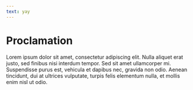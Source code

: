 ```yaml
---
text: yay
---
```


# Proclamation
Lorem ipsum dolor sit amet, consectetur adipiscing elit. Nulla aliquet erat justo, sed finibus nisi interdum tempor. Sed sit amet ullamcorper mi. Suspendisse purus est, vehicula et dapibus nec, gravida non odio. Aenean tincidunt, dui at ultrices vulputate, turpis felis elementum nulla, et mollis enim nisl ut odio. 
